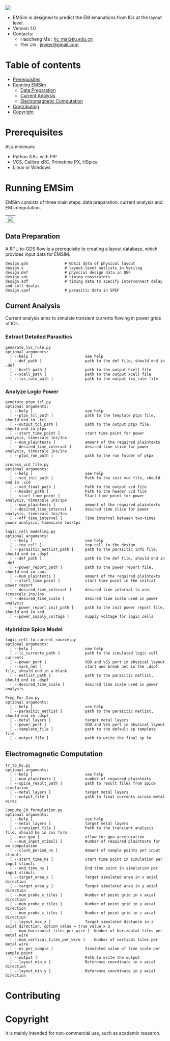 ![](https://github.com/jinyier/EMSim/blob/main/doc/EMSim_LOGO.png)

- EMSim is designed to predict the EM emanations from ICs at the layout level.
- Version 1.0
- Contacts: 
    - Haocheng Ma : hc_ma@tju.edu.cn
    - Yier Jin : jinyier@gmail.com

# Table of contents
- [Prerequisites](#prerequisites)
- [Running EMSim](#running-EMSim)
    - [Data Preparation](#data-preparation)
    - [Current Analysis](#current-analysis)
    - [Electromagnetic Computation](#electromagnetic-computation)
- [Contributing](#contributing)
- [Copyright](#copyright)

# Prerequisites
At a minimum:

- Python 3.8+ with PIP
- VCS, Calibre xRC, Primetime PX, HSpice
- Linux or Windows

# Running EMSim
EMSim consists of three main steps: data preparation, current analysis and EM computation.

<table>
  <tr>
    <td  align="center"><img src="./doc/Flow.jpg" ></td>
  </tr>
</table>

## Data Preparation

A RTL-to-GDS flow is a prerequisite to creating a layout database, which provides input data for EMSIM.

```
design.gds                # GDSII data of physical layout
design.v                  # layout-level netlists in Verilog
design.def                # physcial design data in DEF
design.sdc                # timing constraints
design.sdf                # timing data to specify interconnect delay and cell dealys
design.spef               # parasitic data in SPEF
```

## Current Analysis

Current analysis aims to simulate transient currents flowing in power grids of ICs.

### Extract Detailed Parasitics

```
generate_lvs_rule.py
optional arguments:
  [ --help ]                       see help
  [ --def_path ]                   path to the def file, should end in .def
  [ --hcell_path ]                 path to the output hcell file
  [ --xcell_path ]                 path to the output xcell file
  [ --lvs_rule_path ]              path to the output lvs_rule file
```

### Analyze Logic Power

```
generate_ptpx_tcl.py
optional arguments:
  [ --help ]                       see help
  [ --ptpx_tcl_path ]              path to the template ptpx file, should end in .tcl
  [ --output_tcl_path ]            path to the output ptpx file, should end in ptpx
  [ --start_time_point ]           start time point for power analysis, timescale 1ns/1ns
  [ --num_plaintexts ]             amount of the required plaintexts
  [ --desired_time_interval ]      desired time slice for power analysis, timescale 1ns/1ns
  [ --ptpx_run_path ]              path to the run folder of ptpx
```

```
process_vcd_file.py
optional arguments:
  [ --help ]                       see help
  [ --vcd_init_path ]              Path to the init vcd file, should end in .vcd
  [ --vcd_final_path ]             Path to the output vcd file
  [ --header_path ]                Path to the header vcd file
  [ --start_time_point ]           Start time point for power analysis, timescale 1ns/1ps
  [ --num_plaintexts ]             amount of the required plaintexts
  [ --desired_time_interval ]      desired time slice for power analysis, timescale 1ns/1ns
  [ --off_time_interval ]          Time interval between two-times power analysis, timescale 1ns/1ps
```

```
logic_cell_modeling.py
optional arguments:
  [ --help ]                       see help
  [ --top_cell ]                   top cell in the design
  [ --parasitic_netlist_path ]     path to the parasitic info file, should end in .dspf
  [ --def_path ]                   path to the def file, should end in .def
  [ --power_report_path ]          path to the power report file, should end in .out
  [ --num_plaintexts ]             amount of the required plaintexts
  [ --start_time_point ]           start time point in the initial power report
  [ --desired_time_interval ]      desired time interval to use, timescale 1ns/1ns
  [ --desired_time_scale ]         desired time scale used in power analysis
  [ --power_report_init_path ]     path to the init power report file, should end in vcd_
  [ --power_supply_voltage ]       supply voltage for logic cells
```

### Hybridize Spice Model

```
logic_cell_to_current_source.py
optional arguments:
  [ --help ]                       see help
  [ --lc_currents_path ]           path to the simulated logic cell currents
  [ --power_port ]                 VDD and VSS port in physical layout
  [ --mark_net ]                   start and break net in the .dspf file, should end in a blank
  [ --netlist_path ]               path to the parasitic netlist, should end in .dspf
  [ --desired_time_scale ]         desired time scale used in power analysis
```

```
Prep_For_Sim.py
optional arguments:
  [ --help ]                       see help
  [ --parasitic_netlist ]          path to the parasitic netlist, should end in .dspf
  [ --metal_layers ]               target metal layers
  [ --power_port ]                 VDD and VSS port in physical layout
  [ --template_file ]              path to the default sp template file
  [ --output_file ]                path to write the final sp to
```

## Electromagnetic Computation

```
tr_to_h5.py
optional arguments:
  [ --help ]                       see help
  [ --num_plaintexts ]             number of required plaintexts
  [ --spice_result_path ]          path to result files from Spice simulation
  [ --metal_layers ]               target metal layers
  [ --output_file ]                path to final currents across metal wires
```

```
Compute_EM_formulation.py
optional arguments:
  [ --help ]                       see help
  [ --metal_layers ]               target metal layers
  [ --transient_file ]             Path to the transient analysis file, should be in csv form
  [ --use_gpu ]                    allow for gpu acceleration
  [ --num_input_stimuli ]          Number of required plaintexts for em computation
  [ --clock_period_ns ]            Amount of sample points per input stimuli
  [ --start_time_ns ]              Start time point in simulation per input stimuli
  [ --end_time_ns ]                End time point in simulation per input stimuli
  [ --target_area_x ]              Target simulated area in x axial direction
  [ --target_area_y ]              Target simulated area in y axial direction
  [ --num_probe_x_tiles ]          Number of point grid in x axial direction
  [ --num_probe_y_tiles ]          Number of point grid in y axial direction
  [ --num_probe_z_tiles ]          Number of point grid in z axial direction
  [ --layout_max_z ]               Target simulated distance in z axial direction, option value = true value x 2
  [ --num_horizontal_tiles_per_wire ]  Number of horizontal tiles per metal wire
  [ --num_vertical_tiles_per_wire ]    Number of vertical tiles per metal wire
  [ --ns_per_sample ]              Simulated value of time scale per sample point
  [ --output ]                     Path to write the output
  [ --layout_min_x ]               Reference coordinate in x axial direction
  [ --layout_min_y ]               Reference coordinate in y axial direction
```

# Contributing


# Copyright

It is mainly intended for non-commercial use, such as academic research.
